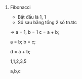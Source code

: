 1. Fibonacci
    - Bắt đầu là 1, 1
    - Số sau bằng tổng 2 số trước

    => a = 1, b = 1
    c = a + b;

    a = b;
    b = c;
    <!-- d = b + c -->
    d = a + b;

    1,1,2,3,5

    a,b,c 